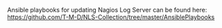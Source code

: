 Ansible playbooks for updating Nagios Log Server can be found here: https://github.com/T-M-D/NLS-Collection/tree/master/AnsiblePlaybooks
